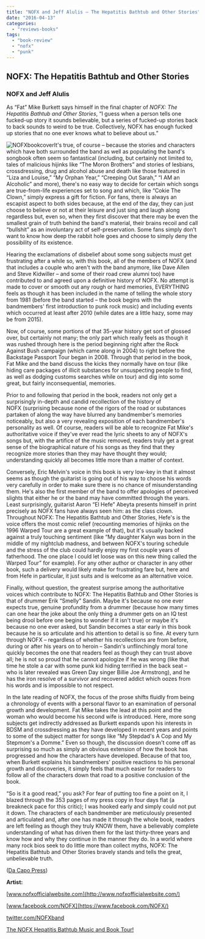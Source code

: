 ```yaml
---
title: "NOFX and Jeff Alulis – The Hepatitis Bathtub and Other Stories"
date: "2016-04-13"
categories: 
  - "reviews-books"
tags: 
  - "book-review"
  - "nofx"
  - "punk"
---
```


## NOFX: The Hepatitis Bathtub and Other Stories

### NOFX and Jeff Alulis

As “Fat” Mike Burkett says himself in the final chapter of _NOFX: The Hepatitis Bathtub and Other Stories_, “I guess when a person tells one fucked-up story it sounds believable, but a series of fucked-up stories back to back sounds to weird to be true. Collectively, NOFX has enough fucked up stories that no one ever knows what to believe about us.”

![NOFXbookcover](https://hellbound.ca/wp-content/uploads/2016/04/NOFXbookcover-206x300.jpg)It's true, of course – because the stories and characters which have both surrounded the band as well as populating the band's songbook often seem so fantastical (including, but certainly not limited to, tales of malicious hijinks like “The Moron Brothers” and stories of lesbians, crossdressing, drug and alcohol abuse and death like those featured in “Liza and Louise,” “My Orphan Year,” “Creeping Out Sarah,” “I AM an Alcoholic” and more), there's no easy way to decide for certain which songs are true-from-life experiences set to song and which, like “Cokie The Clown,” simply express a gift for fiction. For fans, there is always an escapist aspect to both sides because, at the end of the day, they can just choose to believe or not at their leisure and just sing and laugh along regardless but, even so, when they first discover that there may be even the smallest grain of truth behind the band's material, their brains recoil and call “bullshit” as an involuntary act of self-preservation. Some fans simply don't want to know how deep the rabbit hole goes and choose to simply deny the possibility of its existence.

Hearing the exclamations of disbelief about some song subjects must get frustrating after a while so, with this book, all of the members of NOFX (and that includes a couple who aren't with the band anymore, like Dave Allen and Steve Kidwiller – and some of their road crew alumni too) have contributed to and agreed upon a definitive history of NOFX. No attempt is made to cover or smooth out any rough or hard memories, EVERYTHING feels as though it has been included in the name of telling the whole story from 1981 (before the band started – the book begins with the bandmembers' first introduction to punk rock music) and including events which occurred at least after 2010 (while dates are a little hazy, some may be from 2015).

Now, of course, some portions of that 35-year history get sort of glossed over, but certainly not many; the only part which really feels as though it was rushed through here is the period beginning right after the Rock Against Bush campaign (which came along in 2004) to right before the Backstage Passport Tour began in 2008. Through that period in the book, Fat Mike and the band discuss the kicks they normally have on tour (like hiding care packages of illicit substances for unsuspecting people to find, as well as dodging customs searches while on tour) and dig into some great, but fairly inconsequential, memories.

Prior to and following that period in the book, readers not only get a surprisingly in-depth and candid recollection of the history of NOFX (surprising because none of the rigors of the road or substances partaken of along the way have blurred any bandmember's memories noticeably, but also a very revealing exposition of each bandmember's personality as well. Of course, readers will be able to recognize Fat Mike's authoritative voice if they've ever read the lyric sheets to any of NOFX's songs but, with the artifice of the music removed, readers truly get a great sense of the biographical nature of his songs as they find that they recognize more stories than they may have thought they would; understanding quickly all becomes little more than a matter of context.

Conversely, Eric Melvin's voice in this book is very low-key in that it almost seems as though the guitarist is going out of his way to choose his words very carefully in order to make sure there is no chance of misunderstanding them. He's also the first member of the band to offer apologies of perceived slights that either he or the band may have committed through the years. Least surprisingly, guitarist Aaron “El Hefe” Abeyta presents himself in print precisely as NOFX fans have always seen him: as the class clown. Throughout NOFX: The Hepatitis Bathtub and Other Stories, Hefe's is the voice offers the most comic relief (recounting memories of hijinks on the 1996 Warped Tour are a great example of that), but it's usually backed against a truly touching sentiment (like “My daughter Kalyn was born in the middle of my nightclub madness, and between NOFX's touring schedule and the stress of the club could hardly enjoy my first couple years of fatherhood. The one place I could let loose was on this new thing called the Warped Tour” for example). For any other author or character in any other book, such a delivery would likely make for frustrating fare but, here and from Hefe in particular, it just suits and is welcome as an alternative voice.

Finally, without question, the greatest surprise among the authoritative voices which contribute to NOFX: The Hepatitis Bathtub and Other Stories is that of drummer Erik “Smelly” Sandin. Maybe it's because no one ever expects true, genuine profundity from a drummer (because how many times can one hear the joke about the only thing a drummer gets on an IQ test being drool before one begins to wonder if it isn't true) or maybe it's because no one ever asked, but Sandin becomes a star early in this book because he is so articulate and his attention to detail is so fine. At every turn through NOFX – regardless of whether his recollections are from before, during or after his years on to heroin – Sandin's unflinchingly moral tone quickly becomes the one that readers feel as though they can trust above all; he is not so proud that he cannot apologize if he was wrong (like that time he stole a car with some punk kid hiding terrified in the back seat – who is later revealed was Green Day singer Billie Joe Armstrong), and he has the iron resolve of a survivor and recovered addict which oozes from his words and is impossible to not respect.

In the late reading of NOFX, the focus of the prose shifts fluidly from being a chronology of events with a personal flavor to an examination of personal growth and development. Fat Mike takes the lead at this point and the woman who would become his second wife is introduced. Here, more song subjects get indirectly addressed as Burkett expands upon his interests in BDSM and crossdressing as they have developed in recent years and points to some of the subject matter for songs like “My Stepdad's A Cop and My Stepmom's a Domme.” Even so though, the discussion doesn't come off as surprising so much as simply an obvious extension of how the book has progressed and how the characters have developed. Because of that too, when Burkett explains his bandmembers' positive reactions to his personal growth and discoveries, it simply feels that much easier for readers to follow all of the characters down that road to a positive conclusion of the book.

“So is it a good read,” you ask? For fear of putting too fine a point on it, I blazed through the 353 pages of my press copy in four days flat (a breakneck pace for this critic); I was hooked early and simply could not put it down. The characters of each bandmember are meticulously presented and articulated and, after one has made it through the whole book, readers are left feeling as though they truly KNOW them, have a believably complete understanding of what has driven them for the last thirty-three years and know how and why they continue in the manner they do. In a world where many rock bios seek to do little more than collect myths, NOFX: The Hepatitis Bathtub and Other Stories bravely stands and tells the great, unbelievable truth.

([Da Capo Press](http://www.dacapopress.com/book/paperback/nofx/9780306824777))

**Artist:**

[www.nofxofficialwebsite.com](http://www.nofxofficialwebsite.com/)

[www.facebook.com/NOFX](https://www.facebook.com/NOFX/)

[twitter.com/NOFXband](https://twitter.com/NOFXband?ref_src=twsrc)

[The NOFX Hepatitis Bathtub Music and Book Tour!](http://www.fatwreck.com/news/detail/933)
